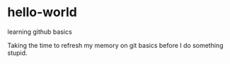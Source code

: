 # hello-world
learning github basics

Taking the time to refresh my memory on git basics before I do something stupid.

